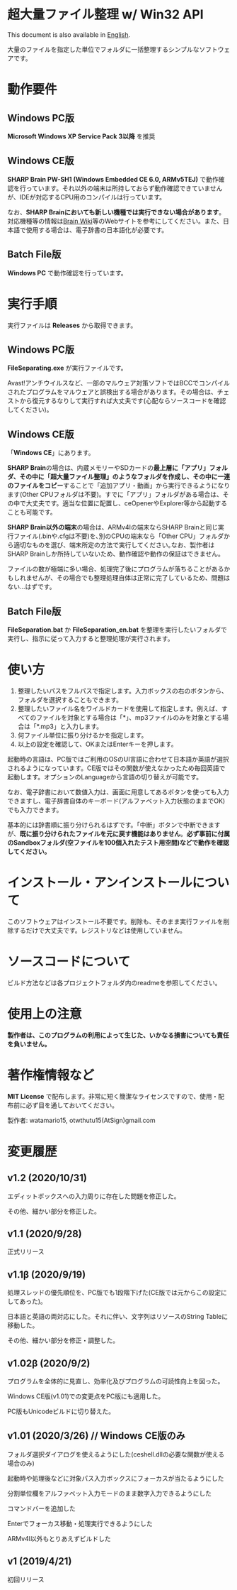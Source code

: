 # 超大量ファイル整理 w/ Win32 API
This document is also available in [English](Readme_en.md).

大量のファイルを指定した単位でフォルダに一括整理するシンプルなソフトウェアです。

# 動作要件
## Windows PC版
**Microsoft Windows XP Service Pack 3以降** を推奨

## Windows CE版
**SHARP Brain PW-SH1 (Windows Embedded CE 6.0, ARMv5TEJ)** で動作確認を行っています。それ以外の端末は所持しておらず動作確認できていませんが、IDEが対応するCPU用のコンパイルは行っています。

なお、**SHARP Brainにおいても新しい機種では実行できない場合があります**。対応機種等の情報は[Brain Wiki](https://brain.fandom.com/ja)等のWebサイトを参考にしてください。また、日本語で使用する場合は、電子辞書の日本語化が必要です。

## Batch File版
**Windows PC** で動作確認を行っています。

# 実行手順
実行ファイルは **Releases** から取得できます。
## Windows PC版
**FileSeparating.exe** が実行ファイルです。

Avast!アンチウイルスなど、一部のマルウェア対策ソフトではBCCでコンパイルされたプログラムをマルウェアと誤検出する場合があります。その場合は、チェストから復元するなりして実行すれば大丈夫です(心配ならソースコードを確認してください)。

## Windows CE版
「**Windows CE**」にあります。

**SHARP Brain**の場合は、内蔵メモリーやSDカードの**最上層に「アプリ」フォルダ、その中に「超大量ファイル整理」のようなフォルダを作成し、その中に一連のファイルをコピー**することで「追加アプリ・動画」から実行できるようになります(Other CPUフォルダは不要)。すでに「アプリ」フォルダがある場合は、その中で大丈夫です。適当な位置に配置し、ceOpenerやExplorer等から起動することも可能です。

**SHARP Brain以外の端末**の場合は、ARMv4Iの端末ならSHARP Brainと同じ実行ファイル(.binや.cfgは不要)を､別のCPUの端末なら「Other CPU」フォルダから適切なものを選び、端末所定の方法で実行してください｡なお、製作者はSHARP Brainしか所持していないため、動作確認や動作の保証はできません。

ファイルの数が極端に多い場合、処理完了後にプログラムが落ちることがあるかもしれませんが、その場合でも整理処理自体は正常に完了しているため、問題はない...はずです。

## Batch File版
**FileSeparation.bat** か **FileSeparation_en.bat** を整理を実行したいフォルダで実行し、指示に従って入力すると整理処理が実行されます。

# 使い方
1. 整理したいパスをフルパスで指定します。入力ボックスの右のボタンから、フォルダを選択することもできます。
1. 整理したいファイル名をワイルドカードを使用して指定します。例えば、すべてのファイルを対象とする場合は「\*」、mp3ファイルのみを対象とする場合は「\*.mp3」と入力します。
1. 何ファイル単位に振り分けるかを指定します。
1. 以上の設定を確認して、OKまたはEnterキーを押します。

起動時の言語は、PC版ではご利用のOSのUI言語に合わせて日本語か英語が選択されるようになっています。CE版ではその関数が使えなかったため毎回英語で起動します。オプションのLanguageから言語の切り替えが可能です。

なお、電子辞書において数値入力は、画面に用意してあるボタンを使っても入力できますし、電子辞書自体のキーボード(アルファベット入力状態のままでOK)でも入力できます。

基本的には辞書順に振り分けられるはずです。「中断」ボタンで中断できますが、**既に振り分けられたファイルを元に戻す機能はありません**。**必ず事前に付属のSandboxフォルダ(空ファイルを100個入れたテスト用空間)などで動作を確認してください。**

# インストール・アンインストールについて
このソフトウェアはインストール不要です。削除も、そのまま実行ファイルを削除するだけで大丈夫です。レジストリなどは使用していません。

# ソースコードについて
ビルド方法などは各プロジェクトフォルダ内のreadmeを参照してください。

# 使用上の注意
**製作者は、このプログラムの利用によって生じた、いかなる損害についても責任を負いません。**

# 著作権情報など
**MIT License** で配布します。非常に短く簡潔なライセンスですので、使用・配布前に必ず目を通しておいてください。

製作者: watamario15, otwthutu15(AtSign)gmail.com

# 変更履歴
## v1.2 (2020/10/31)
エディットボックスへの入力周りに存在した問題を修正した。

その他、細かい部分を修正した。

## v1.1 (2020/9/28)
正式リリース

## v1.1β (2020/9/19)
処理スレッドの優先順位を、PC版でも1段階下げた(CE版では元からこの設定にしてあった)。

日本語と英語の両対応にした。それに伴い、文字列はリソースのString Tableに移動した。

その他、細かい部分を修正・調整した。

## v1.02β (2020/9/2)
プログラムを全体的に見直し、効率化及びプログラムの可読性向上を図った。

Windows CE版(v1.01)での変更点をPC版にも適用した。

PC版もUnicodeビルドに切り替えた。

## v1.01 (2020/3/26) // Windows CE版のみ
フォルダ選択ダイアログを使えるようにした(ceshell.dllの必要な関数が使える場合のみ)

起動時や処理後などに対象パス入力ボックスにフォーカスが当たるようにした

分割単位欄をアルファベット入力モードのまま数字入力できるようにした

コマンドバーを追加した

Enterでフォーカス移動・処理実行できるようにした

ARMv4I以外もとりあえずビルドした

## v1 (2019/4/21)
初回リリース
